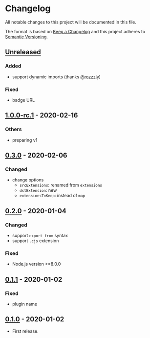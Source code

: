 # Changelog

All notable changes to this project will be documented in this file.

The format is based on [Keep a Changelog](http://keepachangelog.com/en/1.0.0/)
and this project adheres to [Semantic Versioning](http://semver.org/spec/v2.0.0.html).

## [Unreleased]

### Added

* support dynamic imports (thanks [@rozzzly](https://github.com/rozzzly))

### Fixed

* badge URL

## [1.0.0-rc.1] - 2020-02-16

### Others

* preparing v1

## [0.3.0] - 2020-02-06

### Changed

* change options
    * `srcExtensions`: renamed from `extensions`
    * `dstExtension`: new
    * `extensionsToKeep`: instead of `map`

## [0.2.0] - 2020-01-04

### Changed

* support `export from` syntax
* support `.cjs` extension

### Fixed

* Node.js version >=8.0.0

## [0.1.1] - 2020-01-02

### Fixed

* plugin name

## [0.1.0] - 2020-01-02

* First release.

[Unreleased]: https://github.com/shimataro/babel-plugin-module-extension-resolver/compare/v1.0.0-rc.1...HEAD
[1.0.0-rc.1]: https://github.com/shimataro/babel-plugin-module-extension-resolver/compare/v0.3.0...v1.0.0-rc.1
[0.3.0]: https://github.com/shimataro/babel-plugin-module-extension-resolver/compare/v0.2.0...v0.3.0
[0.2.0]: https://github.com/shimataro/babel-plugin-module-extension-resolver/compare/v0.1.1...v0.2.0
[0.1.1]: https://github.com/shimataro/babel-plugin-module-extension-resolver/compare/v0.1.0...v0.1.1
[0.1.0]: https://github.com/shimataro/babel-plugin-module-extension-resolver/compare/998406cb392dbcaabf7a0bb27f0dc882108abfe3...v0.1.0
